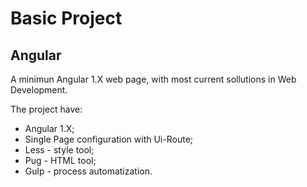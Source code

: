# Basic Project

## Angular
A minimun Angular 1.X web page, with most current sollutions in Web Development. 

The project have:
- Angular 1.X;
- Single Page configuration with Ui-Route;
- Less - style tool;
- Pug - HTML tool;
- Gulp - process automatization.
